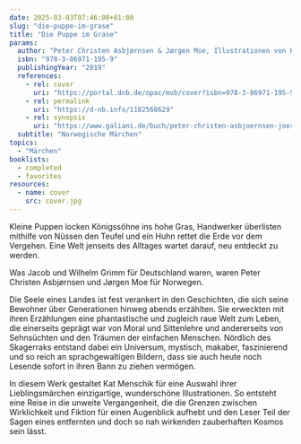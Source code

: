```yaml
---
date: 2025-03-03T07:46:00+01:00
slug: "die-puppe-im-grase"
title: "Die Puppe im Grase"
params:
  author: "Peter Christen Asbjørnsen & Jørgen Moe, Illustrationen von Kat Menschik"
  isbn: "978-3-86971-195-9"
  publishingYear: "2019"
  references:
    - rel: cover
      uri: "https://portal.dnb.de/opac/mvb/cover?isbn=978-3-86971-195-9"
    - rel: permalink
      uri: "https://d-nb.info/1182568629"
    - rel: synopsis
      uri: "https://www.galiani.de/buch/peter-christen-asbjoernsen-joergen-moe-die-puppe-im-grase-9783869711959"
  subtitle: "Norwegische Märchen"
topics:
  - "Märchen"
booklists:
  - completed
  - favorites
resources:
  - name: cover
    src: cover.jpg
---
```


Kleine Puppen locken Königssöhne ins hohe Gras, Handwerker überlisten mithilfe 
von Nüssen den Teufel und ein Huhn rettet die Erde vor dem Vergehen. Eine Welt 
jenseits des Alltages wartet darauf, neu entdeckt zu werden.

Was Jacob und Wilhelm Grimm für Deutschland waren, waren Peter Christen 
Asbjørnsen und Jørgen Moe für Norwegen.

Die Seele eines Landes ist fest verankert in den Geschichten, die sich seine 
Bewohner über Generationen hinweg abends erzählten. Sie erweckten mit ihren 
Erzählungen eine phantastische und zugleich raue Welt zum Leben, die einerseits 
geprägt war von Moral und Sittenlehre und andererseits von Sehnsüchten und den 
Träumen der einfachen Menschen. Nördlich des Skagerraks entstand dabei ein 
Universum, mystisch, makaber, faszinierend und so reich an sprachgewaltigen 
Bildern, dass sie auch heute noch Lesende sofort in ihren Bann zu ziehen 
vermögen.

In diesem Werk gestaltet Kat Menschik für eine Auswahl ihrer Lieblingsmärchen 
einzigartige, wunderschöne Illustrationen. So entsteht eine Reise in die unweite 
Vergangenheit, die die Grenzen zwischen Wirklichkeit und Fiktion für einen 
Augenblick aufhebt und den Leser Teil der Sagen eines entfernten und doch so nah 
wirkenden zauberhaften Kosmos sein lässt.